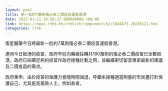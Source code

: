 ```yaml
---
layout: post
title: 新一批約7萬劑復必泰二價疫苗運抵香港
date: 2023-01-21 20:50:27.000000000 +08:00
link: https://news.rthk.hk/rthk/ch/component/k2/1684873-20230121.htm
categories: rthk
---
```


復星醫藥今日將最新一批約7萬劑復必泰二價疫苗運抵香港。

連同今日抵港的疫苗，政府早前向藥廠採購共190萬劑的復必泰二價疫苗已全數抵港。政府已採購足夠的疫苗作政府接種計劃之用，並繼續密切留意專家最新的建議及二價疫苗的需求。

政府重申，由於疫苗的保護力會隨時間減退，呼籲未接種適當劑量的市民盡打針保護自己，尤其是高風險人士，例如長者。
